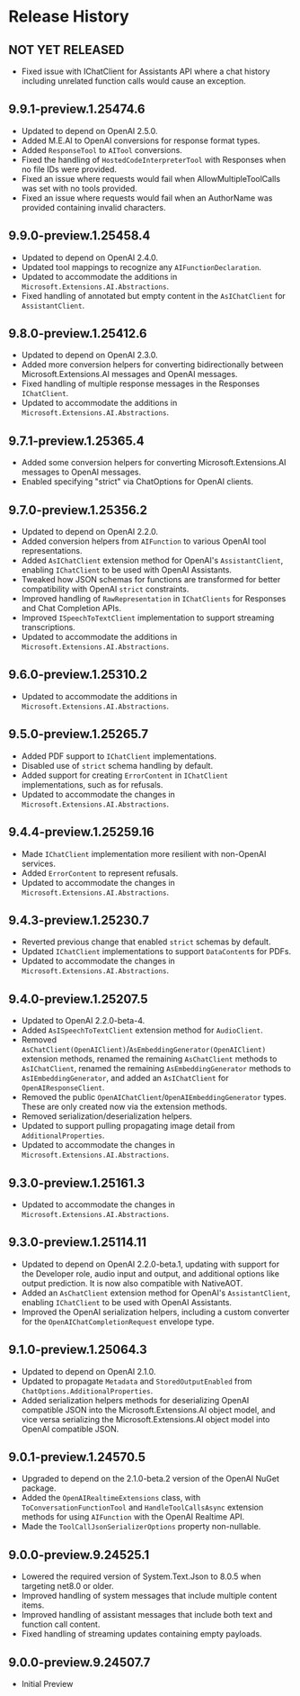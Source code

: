 # Release History

## NOT YET RELEASED

- Fixed issue with IChatClient for Assistants API where a chat history including unrelated function calls would cause an exception.

## 9.9.1-preview.1.25474.6

- Updated to depend on OpenAI 2.5.0.
- Added M.E.AI to OpenAI conversions for response format types.
- Added `ResponseTool` to `AITool` conversions.
- Fixed the handling of `HostedCodeInterpreterTool` with Responses when no file IDs were provided.
- Fixed an issue where requests would fail when AllowMultipleToolCalls was set with no tools provided.
- Fixed an issue where requests would fail when an AuthorName was provided containing invalid characters.

## 9.9.0-preview.1.25458.4

- Updated to depend on OpenAI 2.4.0.
- Updated tool mappings to recognize any `AIFunctionDeclaration`.
- Updated to accommodate the additions in `Microsoft.Extensions.AI.Abstractions`.
- Fixed handling of annotated but empty content in the `AsIChatClient` for `AssistantClient`.

## 9.8.0-preview.1.25412.6

- Updated to depend on OpenAI 2.3.0.
- Added more conversion helpers for converting bidirectionally between Microsoft.Extensions.AI messages and OpenAI messages.
- Fixed handling of multiple response messages in the Responses `IChatClient`.
- Updated to accommodate the additions in `Microsoft.Extensions.AI.Abstractions`.

## 9.7.1-preview.1.25365.4

- Added some conversion helpers for converting Microsoft.Extensions.AI messages to OpenAI messages.
- Enabled specifying "strict" via ChatOptions for OpenAI clients.

## 9.7.0-preview.1.25356.2

- Updated to depend on OpenAI 2.2.0.
- Added conversion helpers from `AIFunction` to various OpenAI tool representations.
- Added `AsIChatClient` extension method for OpenAI's `AssistantClient`, enabling `IChatClient` to be used with OpenAI Assistants.
- Tweaked how JSON schemas for functions are transformed for better compatibility with OpenAI `strict` constraints.
- Improved handling of `RawRepresentation` in `IChatClients` for Responses and Chat Completion APIs.
- Improved `ISpeechToTextClient` implementation to support streaming transcriptions.
- Updated to accommodate the additions in `Microsoft.Extensions.AI.Abstractions`.

## 9.6.0-preview.1.25310.2

- Updated to accommodate the additions in `Microsoft.Extensions.AI.Abstractions`.

## 9.5.0-preview.1.25265.7

- Added PDF support to `IChatClient` implementations.
- Disabled use of `strict` schema handling by default.
- Added support for creating `ErrorContent` in `IChatClient` implementations, such as for refusals.
- Updated to accommodate the changes in `Microsoft.Extensions.AI.Abstractions`.

## 9.4.4-preview.1.25259.16

- Made `IChatClient` implementation more resilient with non-OpenAI services.
- Added `ErrorContent` to represent refusals.
- Updated to accommodate the changes in `Microsoft.Extensions.AI.Abstractions`.

## 9.4.3-preview.1.25230.7

- Reverted previous change that enabled `strict` schemas by default.
- Updated `IChatClient` implementations to support `DataContent`s for PDFs.
- Updated to accommodate the changes in `Microsoft.Extensions.AI.Abstractions`.

## 9.4.0-preview.1.25207.5

- Updated to OpenAI 2.2.0-beta-4.
- Added `AsISpeechToTextClient` extension method for `AudioClient`.
- Removed `AsChatClient(OpenAIClient)`/`AsEmbeddingGenerator(OpenAIClient)` extension methods, renamed the remaining `AsChatClient` methods to `AsIChatClient`, renamed the remaining `AsEmbeddingGenerator` methods to `AsIEmbeddingGenerator`, and added an `AsIChatClient` for `OpenAIResponseClient`.
- Removed the public `OpenAIChatClient`/`OpenAIEmbeddingGenerator` types. These are only created now via the extension methods.
- Removed serialization/deserialization helpers.
- Updated to support pulling propagating image detail from `AdditionalProperties`.
- Updated to accommodate the changes in `Microsoft.Extensions.AI.Abstractions`.

## 9.3.0-preview.1.25161.3

- Updated to accommodate the changes in `Microsoft.Extensions.AI.Abstractions`.

## 9.3.0-preview.1.25114.11

- Updated to depend on OpenAI 2.2.0-beta.1, updating with support for the Developer role, audio input and output, and additional options like output prediction. It is now also compatible with NativeAOT.
- Added an `AsChatClient` extension method for OpenAI's `AssistantClient`, enabling `IChatClient` to be used with OpenAI Assistants.
- Improved the OpenAI serialization helpers, including a custom converter for the `OpenAIChatCompletionRequest` envelope type.

## 9.1.0-preview.1.25064.3

- Updated to depend on OpenAI 2.1.0.
- Updated to propagate `Metadata` and `StoredOutputEnabled` from `ChatOptions.AdditionalProperties`.
- Added serialization helpers methods for deserializing OpenAI compatible JSON into the Microsoft.Extensions.AI object model, and vice versa serializing the Microsoft.Extensions.AI object model into OpenAI compatible JSON.

## 9.0.1-preview.1.24570.5

  - Upgraded to depend on the 2.1.0-beta.2 version of the OpenAI NuGet package.
  - Added the `OpenAIRealtimeExtensions` class, with `ToConversationFunctionTool` and `HandleToolCallsAsync` extension methods for using `AIFunction` with the OpenAI Realtime API.
  - Made the `ToolCallJsonSerializerOptions` property non-nullable.

## 9.0.0-preview.9.24525.1

- Lowered the required version of System.Text.Json to 8.0.5 when targeting net8.0 or older.
- Improved handling of system messages that include multiple content items.
- Improved handling of assistant messages that include both text and function call content.
- Fixed handling of streaming updates containing empty payloads.

## 9.0.0-preview.9.24507.7

- Initial Preview
